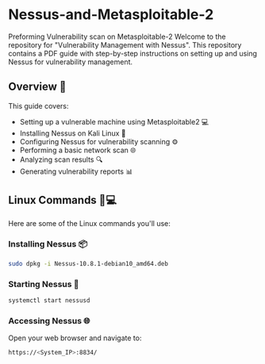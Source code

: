 # Nessus-and-Metasploitable-2
Preforming Vulnerability scan on Metasploitable-2
Welcome to the repository for "Vulnerability Management with Nessus". This repository contains a PDF guide with step-by-step instructions on setting up and using Nessus for vulnerability management.

## Overview 📝

This guide covers:
- Setting up a vulnerable machine using Metasploitable2 💻
- Installing Nessus on Kali Linux 🐉
- Configuring Nessus for vulnerability scanning ⚙️
- Performing a basic network scan 🌐
- Analyzing scan results 🔍
- Generating vulnerability reports 📊

## Linux Commands 🐧💻

Here are some of the Linux commands you'll use:

### Installing Nessus 📦
```bash
sudo dpkg -i Nessus-10.8.1-debian10_amd64.deb
```
### Starting Nessus 🚀
```bash
systemctl start nessusd
```
### Accessing Nessus 🌐
Open your web browser and navigate to:
```bash
https://<System_IP>:8834/
```

